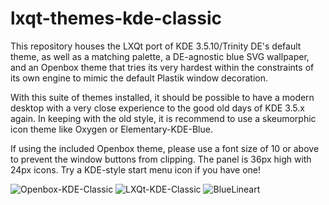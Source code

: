 # lxqt-themes-kde-classic
This repository houses the LXQt port of KDE 3.5.10/Trinity DE's default theme, as well as a matching palette, a DE-agnostic blue SVG wallpaper, and an Openbox theme that tries its very hardest within the constraints of its own engine to mimic the default Plastik window decoration.

With this suite of themes installed, it should be possible to have a modern desktop with a very close experience to the good old days of KDE 3.5.x again. In keeping with the old style, it is recommend to use a skeumorphic icon theme like Oxygen or Elementary-KDE-Blue.

If using the included Openbox theme, please use a font size of 10 or above to prevent the window buttons from clipping. The panel is 36px high with 24px icons. Try a KDE-style start menu icon if you have one!

![Openbox-KDE-Classic](https://user-images.githubusercontent.com/67122280/230796397-543b398c-4612-4eef-af2c-803917960624.png)
![LXQt-KDE-Classic](https://user-images.githubusercontent.com/67122280/230796402-196fc330-1a2e-423e-a18b-5164635eca08.png)
![BlueLineart](https://user-images.githubusercontent.com/67122280/230796417-3fc1162b-5ced-4f6c-a922-584d57c7f0a7.svg)
